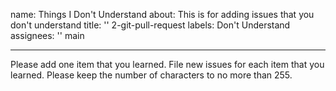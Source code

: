 
name: Things I Don't Understand
about: This is for adding issues that you don't understand
title: ''
 2-git-pull-request
labels: Don't Understand
assignees: ''
 main


---


Please add one item that you learned.  File new issues for each item that you learned.  Please keep the number of characters to no more than 255.


